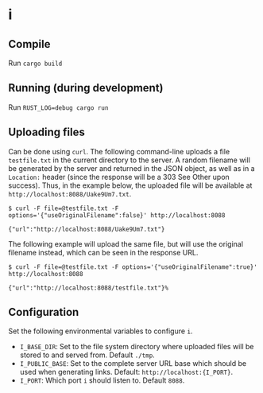 # i

## Compile

Run `cargo build`

## Running (during development)

Run `RUST_LOG=debug cargo run`

## Uploading files

Can be done using `curl`. The following command-line uploads a file `testfile.txt` in the current directory to the server.
A random filename will be generated by the server and returned in the JSON object, as well as in a `Location:` header (since the response will be a 303 See Other upon success). Thus, in the example below, the uploaded file will be available at `http://localhost:8088/Uake9Um7.txt`.

```
$ curl -F file=@testfile.txt -F options='{"useOriginalFilename":false}' http://localhost:8088

{"url":"http://localhost:8088/Uake9Um7.txt"}
```

The following example will upload the same file, but will use the original filename instead, which can be seen in the response URL.

```
$ curl -F file=@testfile.txt -F options='{"useOriginalFilename":true}' http://localhost:8088

{"url":"http://localhost:8088/testfile.txt"}%
```

## Configuration

Set the following environmental variables to configure `i`.

* `I_BASE_DIR`: Set to the file system directory where uploaded files will be stored to and served from. Default `./tmp`.
* `I_PUBLIC_BASE`: Set to the complete server URL base which should be used when generating links. Default: `http://localhost:{I_PORT}`.
* `I_PORT`: Which port `i` should listen to. Default `8088`.
